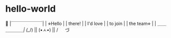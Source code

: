 # hello-world
👋
|￣￣￣￣￣￣￣| 
|    ⭐︎Hello | 
|     there! | 
|   I'd love | 
|    to join | 
| the team⭐︎ |
| ＿＿＿＿＿＿_| 
(\__/) || 
(•ㅅ•) || 
/ 　 づ
